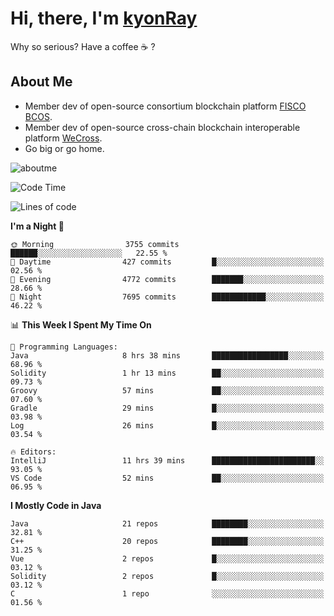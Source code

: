 # Hi, there, I'm [kyonRay](https://kyonRay.github.io)

Why so serious? Have a coffee ☕️ ?

## About Me

- Member dev of open-source consortium blockchain platform [FISCO BCOS](https://github.com/FISCO-BCOS).
- Member dev of open-source cross-chain blockchain interoperable platform [WeCross](https://github.com/WeBankBlockchain/WeCross).
- Go big or go home.

![aboutme](https://github-readme-stats.vercel.app/api?username=kyonRay&count_private=true&show_icons=true)

<!-- ![top-langs](https://github-readme-stats.vercel.app/api/top-langs/?username=kyonRay&layout=compact&hide=shell,html) -->

<!--START_SECTION:waka-->
![Code Time](http://img.shields.io/badge/Code%20Time-251%20hrs%2030%20mins-blue)

![Lines of code](https://img.shields.io/badge/From%20Hello%20World%20I%27ve%20Written-13.1%20million%20lines%20of%20code-blue)

**I'm a Night 🦉** 

```text
🌞 Morning                3755 commits        ██████░░░░░░░░░░░░░░░░░░░   22.55 % 
🌆 Daytime                427 commits         █░░░░░░░░░░░░░░░░░░░░░░░░   02.56 % 
🌃 Evening                4772 commits        ███████░░░░░░░░░░░░░░░░░░   28.66 % 
🌙 Night                  7695 commits        ████████████░░░░░░░░░░░░░   46.22 % 
```


📊 **This Week I Spent My Time On** 

```text
💬 Programming Languages: 
Java                     8 hrs 38 mins       █████████████████░░░░░░░░   68.96 % 
Solidity                 1 hr 13 mins        ██░░░░░░░░░░░░░░░░░░░░░░░   09.73 % 
Groovy                   57 mins             ██░░░░░░░░░░░░░░░░░░░░░░░   07.60 % 
Gradle                   29 mins             █░░░░░░░░░░░░░░░░░░░░░░░░   03.98 % 
Log                      26 mins             █░░░░░░░░░░░░░░░░░░░░░░░░   03.54 % 

🔥 Editors: 
IntelliJ                 11 hrs 39 mins      ███████████████████████░░   93.05 % 
VS Code                  52 mins             ██░░░░░░░░░░░░░░░░░░░░░░░   06.95 % 
```

**I Mostly Code in Java** 

```text
Java                     21 repos            ████████░░░░░░░░░░░░░░░░░   32.81 % 
C++                      20 repos            ████████░░░░░░░░░░░░░░░░░   31.25 % 
Vue                      2 repos             █░░░░░░░░░░░░░░░░░░░░░░░░   03.12 % 
Solidity                 2 repos             █░░░░░░░░░░░░░░░░░░░░░░░░   03.12 % 
C                        1 repo              ░░░░░░░░░░░░░░░░░░░░░░░░░   01.56 % 
```




<!--END_SECTION:waka-->
